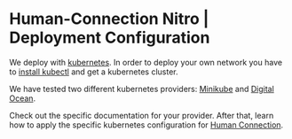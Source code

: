 # Human-Connection Nitro \| Deployment Configuration

We deploy with [kubernetes](https://kubernetes.io/). In order to deploy your own
network you have to [install kubectl](https://kubernetes.io/docs/tasks/tools/install-kubectl/)
and get a kubernetes cluster.

We have tested two different kubernetes providers: [Minikube](./minikube/README.md)
and [Digital Ocean](./digital-ocean/README.md).

Check out the specific documentation for your provider. After that, learn how 
to apply the specific kubernetes configuration for [Human Connection](./human-connection/README.md).
